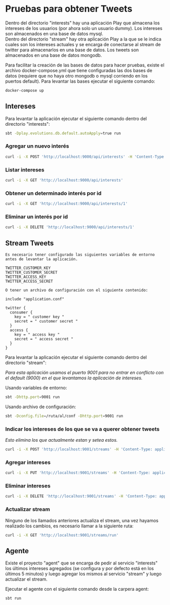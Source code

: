 # Pruebas para obtener Tweets

Dentro del directorio "interests" hay una aplicación Play que almacena los intereses de los usuarios (por ahora solo un usuario dummy). Los intereses son almacenados en una base de datos mysql.  
Dentro del directorio "stream" hay otra aplicación Play a la que se le indica cuales son los intereses actuales y se encarga de conectarse al stream de twitter para almacenarlos en una base de datos. Los tweets son almacenados en una base de datos mongodb.

Para facilitar la creación de las bases de datos para hacer pruebas, existe el archivo docker-compose.yml que tiene configuradas las dos bases de datos (requiere que no haya otro mongodb o mysql corriendo en los puertos default). Para levantar las bases ejecutar el siguiente comando:

```bash
docker-compose up
```

## Intereses

Para levantar la aplicación ejecutar el siguiente comando dentro del directorio "interests":

```bash
sbt -Dplay.evolutions.db.default.autoApply=true run
```

### Agregar un nuevo interés

```bash
curl -i -X POST 'http://localhost:9000/api/interests' -H 'Content-Type: application/json' -d '{"value": "#StartTrek"}'
```

### Listar intereses

```bash
curl -i -X GET 'http://localhost:9000/api/interests'
```

### Obtener un determinado interés por id

```bash
curl -i -X GET 'http://localhost:9000/api/interests/1'
```

### Eliminar un interés por id

```bash
curl -i -X DELETE 'http://localhost:9000/api/interests/1'
```

## Stream Tweets

```
Es necesario tener configurado las siguientes variables de entorno antes de levantar la aplicación.

TWITTER_CUSTOMER_KEY
TWITTER_CUSTOMER_SECRET
TWITTER_ACCESS_KEY
TWITTER_ACCESS_SECRET

O tener un archivo de configuración con el siguiente contenido:

include "application.conf"
  
twitter {
  consumer {
    key = " customer key "
    secret = " customer secret "
  }
  access {
    key = " access key "
    secret = " access secret "
  }
}
```

Para levantar la aplicación ejecutar el siguiente comando dentro del directorio "stream":

_Para esta aplicación usamos el puerto 9001 para no entrar en conflicto con el default (9000) en el que levantamos la aplicación de intereses._

Usando variables de entorno:

```bash
sbt -Dhttp.port=9001 run
```

Usando archivo de configuración:

```bash
sbt -Dconfig.file=/ruta/al/conf -Dhttp.port=9001 run
```

### Indicar los intereses de los que se va a querer obtener tweets

_Esto elimina los que actualmente estan y setea estos._

```bash
curl -i -X POST 'http://localhost:9001/streams' -H 'Content-Type: application/json' -d '{"interests": ["#StarTrek", "#StarWars"]}'
```

### Agregar intereses

```bash
curl -i -X PUT 'http://localhost:9001/streams' -H 'Content-Type: application/json' -d '{"interests": ["#StarTrek", "#StarWars"]}'
```

### Eliminar intereses

```bash
curl -i -X DELETE 'http://localhost:9001/streams' -H 'Content-Type: application/json' -d '{"interests": ["#StarTrek", "#StarWars"]}'
```

### Actualizar stream

Ninguno de los llamados anteriores actualiza el stream, una vez hayamos realizado los cambios, es necesario llamar a la siguiente ruta:

```bash
curl -i -X GET 'http://localhost:9001/streams/run'
```

## Agente

Existe el proyecto "agent" que se encarga de pedir al servicio "interests" los últimos intereses agregados (se configura y por defecto está en los últimos 5 minutos) y luego agregar los mismos al servicio "stream" y luego actualizar el stream.  

Ejecutar el agente con el siguiente comando desde la carpera agent:

```bash
sbt run
```
